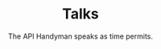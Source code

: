 ---
title: Talks
subtitle: The API Handyman speaks as time permits.
layout: category
permalink: /categories/talks/
menu: true
sort: 2
---